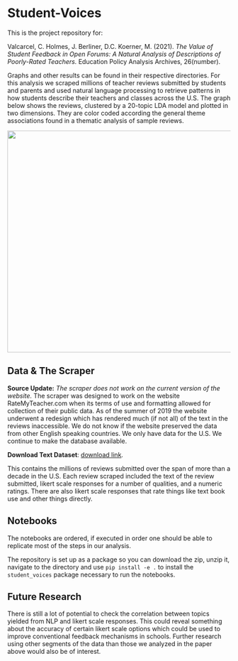 # Student-Voices

This is the project repository for: 

Valcarcel, C. Holmes, J. Berliner, D.C. Koerner, M. (2021). *The Value of Student Feedback in Open Forums: A Natural Analysis of Descriptions of Poorly-Rated Teachers.* Education Policy Analysis Archives, 26(number). 

Graphs and other results can be found in their respective directories. For this analysis we scraped millions of teacher reviews submitted by students and parents and used  natural language processing to retrieve patterns in how students describe their teachers and classes across the U.S. The graph below shows the reviews, clustered by a 20-topic LDA model and plotted in two dimensions. They are color coded according the general theme associations found in a thematic analysis of sample reviews.

<div style="text-align:center"><img src="https://github.com/losDaniel/Student-Voices/blob/master/graphs/Thematic%202d%20Plot%20Color.png" width="550" height="500"></div>

## Data & The Scraper 

**Source Update:** *The scraper does not work on the current version of the website.* The scraper was designed to work on the website RateMyTeacher.com when its terms of use and formatting allowed for collection of their public data. As of the summer of 2019 the website underwent a redesign which has rendered much (if not all) of the text in the reviews inaccessible. We do not know if the website preserved the data from other English speaking countries. We only have data for the U.S. We continue to make the database available. 

**Download Text Dataset**: [download link](https://www.filefactory.com/file/5h8slx7a527y/full_review_text.pbz2). 

This contains the millions of reviews submitted over the span of more than a decade in the U.S. Each review scraped included the text of the review submitted, likert scale responses for a number of qualities, and a numeric ratings. There are also likert scale responses that rate things like text book use and other things directly. 

## Notebooks 

The notebooks are ordered, if executed in order one should be able to replicate most of the steps in our analysis. 

The repository is set up as a package so you can download the zip, unzip it, navigate to the directory and use `pip install -e .` to install the `student_voices` package necessary to run the notebooks. 

## Future Research 

There is still a lot of potential to check the correlation between topics yielded from NLP and likert scale responses. This could reveal something about the accuracy of certain likert scale options which could be used to improve conventional feedback mechanisms in schools. Further research using other segments of the data than those we analyzed in the paper above would also be of interest.